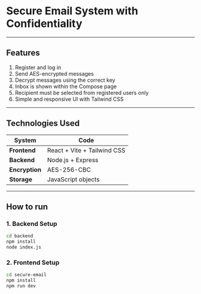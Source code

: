 # Secure Email System with Confidentiality
---

## Features

1. Register and log in
2. Send AES-encrypted messages
3. Decrypt messages using the correct key
4. Inbox is shown within the Compose page
5. Recipient must be selected from registered users only
6. Simple and responsive UI with Tailwind CSS

---

## Technologies Used

| System          | Code                         |
|---------------|-------------------------------|
| **Frontend**  | React + Vite + Tailwind CSS   |
| **Backend**   | Node.js + Express             |
| **Encryption**| AES-256-CBC   |
| **Storage**   |  JavaScript objects  |

---

## How to run
### 1. Backend Setup

```bash
cd backend
npm install
node index.js
```

### 2. Frontend Setup

```bash
cd secure-email
npm install
npm run dev
```
